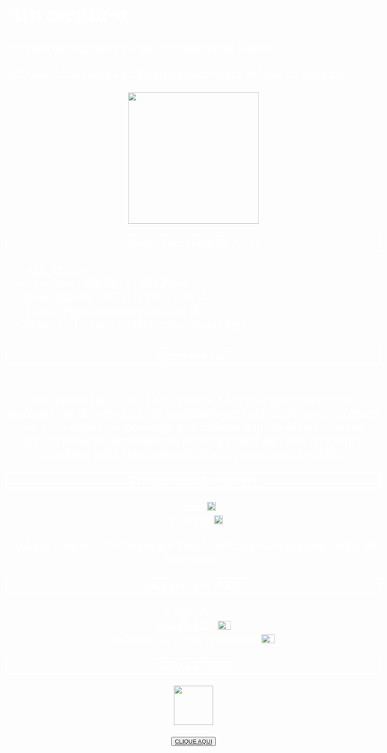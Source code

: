 # Apresenta-o
//acredito que imagens e Gif não vai aparecer pra voces//



utilizando html, dando a minha apresentação como se fosse um curriculo 
<!DOCTYPE html>
<html lang="en">
<head>
    <meta charset="UTF-8">
    <meta http-equiv="X-UA-Compatible" content="IE=edge">
    <metaasasa name="viewport" content="width=device-width, initial-scale=1.0">
    <title>🌎 Ola Mundo 🌎 </title>
<link rel="stylesheet" href="meu primeiro programa basico.html">
<style>
body{

background-color: rgb(0, 0, 0);
color: rgb(255, 255, 255); font: 20pt normal arial;}


</style>
</head>

<body>
  <center>
  <p>
    <img src="C:\Users\higuc\OneDrive\Imagens\Saved Pictures\social.jpg"width=300 height=300>
  </p>

  
  <p style="border: solid;">Name: Dener Higuchi Alves</p>
  
  </center>

  <ul>
    <li>Age: 29 anos</li>
    <li>City/ State : São Paulo - São Paulo </li>
    <li> phone number : +55 (11) 9 8835- 4534 📱</li>
  <li> E-mail: Higuchidener@gmail.com &#x2709;</li>
  <li> objective: IT Analyst - Information Technology  </li>
</ul>
<center><h4 font: 20px normal arial; style="border: solid"><strong> Quem sou eu ?</strong> </h4>
  <br>
  <label for = "csharp"> uma pessoa nascido em 1993 na cidade SP se esforçando para ser um desenvolvedor
  de software, estou acreditando que cada dia que passa, eu estarei me aperfeiçoando 
    na tecnologia, para melhorar o futuro do país, assim eu poderia ajudar os necessitados na tecnologia não é algo ruim ,
  pra mim a tecnologia salva vidas como informações, comunicação,pedidos. </label>

</center>
<center> <p style="border: solid;"> <strong>Programming Languages </strong> </p></center>
<center> 
<label for="csharp">Python <img src="C:\Users\higuc\OneDrive\Imagens\python.png"width=20 height=20> </label> 
 <br> 
<label for="csharp"> Javascript  <img src="C:\Users\higuc\OneDrive\Imagens\javascript-logo-1.png" width=20 height=20/> </label>
<br>

<label for="csharp">Arduino <img src="C:\Users\higuc\OneDrive\Imagens\arduino.png"width=20 height=20> </label> 
 <br> 
 </center>
 
 <center> <p style="border: solid;"> <strong> what are your skills? </strong> </p></center>

 <center>
   <label for="csharp">Logistics 🚛 </label> 
 <br> 
 <label for="csharp">AutoCad 2D <img src="C:\Users\higuc\OneDrive\Imagens\auto.png"width=30 height=20> </label> 
 <br> 
 <label for="csharp">Industrial hydraulic automation <img src="C:\Users\higuc\OneDrive\Imagens\robo2.png"width=30 height=20> </label> 
 <br> </center>

 <center> <p style="border: solid;"> <strong>MEU GITHUB  </strong> </p>
 <p>
  <img src="C:\Users\higuc\OneDrive\Imagens\github.png"width=90 height=90>
</p></center>
<center>
 <button><a href="https://github.com/Denerhiguchi/DenerHiguchi/blob/main/README.md">CLIQUE AQUI </a> </button></center>

<script>

window.alert("Seja muito bem vindo")
  </script>
</body>
</html>
